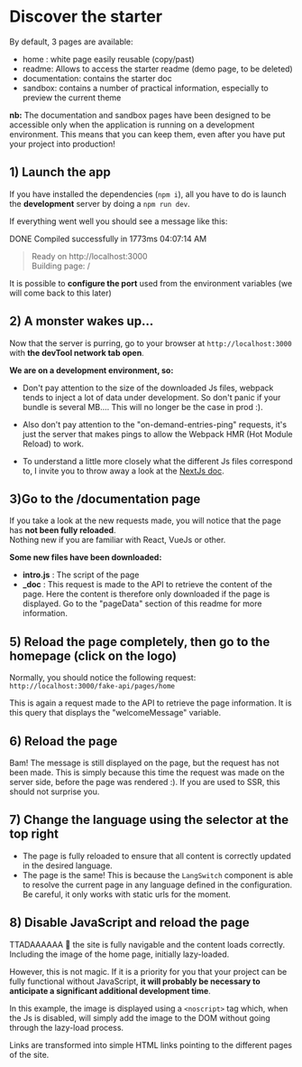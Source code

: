 # Discover the starter
  
By default, 3 pages are available:  
- home : white page easily reusable (copy/past) 
- readme: Allows to access the starter readme (demo page, to be deleted)
- documentation: contains the starter doc
- sandbox: contains a number of practical information, especially to preview the current theme

**nb:** The documentation and sandbox pages have been designed to be accessible only when the application is running on a development environment. This means that you can keep them, even after you have put your project into production!
  
  
## 1) Launch the app
  
If you have installed the dependencies (`npm i`), all you have to do is launch the **development** server by doing a `npm run dev`.  
  
If everything went well you should see a message like this:  
  
 DONE Compiled successfully in 1773ms  04:07:14 AM  
 > Ready on http://localhost:3000  
 > Building page: /  
 
 
It is possible to **configure the port** used from the environment variables (we will come back to this later)
  
## 2) A monster wakes up...  
  
Now that the server is purring, go to your browser at `http://localhost:3000` with **the devTool network tab open**.  
  
**We are on a development environment, so:**  
  
- Don't pay attention to the size of the downloaded Js files, webpack tends to inject a lot of data under development. So don't panic if your bundle is several MB.... This will no longer be the case in prod :).  
  
- Also don't pay attention to the "on-demand-entries-ping" requests, it's just the server that makes pings to allow the Webpack HMR (Hot Module Reload) to work.  
  
- To understand a little more closely what the different Js files correspond to, I invite you to throw away a look at the [NextJs doc](https://nextjs.org/docs/).  
  
## 3)Go to the /documentation page
  
If you take a look at the new requests made, you will notice that the page has **not been fully reloaded**.   
Nothing new if you are familiar with React, VueJs or other.  
  
**Some new files have been downloaded:**  
  
- **intro.js** : The script of the page  
- **_doc** : This request is made to the API to retrieve the content of the page. Here the content is therefore only downloaded if the page is displayed. Go to the "pageData" section of this readme for more information. 
  
## 5) Reload the page completely, then go to the homepage (click on the logo)  
  
Normally, you should notice the following request: `http://localhost:3000/fake-api/pages/home`  
  
This is again a request made to the API to retrieve the page information. It is this query that displays the "welcomeMessage" variable.  
  
## 6) Reload the page  
  
Bam! The message is still displayed on the page, but the request has not been made. This is simply because this time the request was made on the server side, before the page was rendered :).  If you are used to SSR, this should not surprise you.
  
## 7) Change the language using the selector at the top right  
  
- The page is fully reloaded to ensure that all content is correctly updated in the desired language.   
- The page is the same! This is because the `LangSwitch` component is able to resolve the current page in any language defined in the configuration. Be careful, it only works with static urls for the moment.
  
## 8) Disable JavaScript and reload the page  
  
TTADAAAAAA 🎉 the site is fully navigable and the content loads correctly. Including the image of the home page, initially lazy-loaded.  
   
However, this is not magic. If it is a priority for you that your project can be fully functional without JavaScript, **it will probably be necessary to anticipate a significant additional development time**.   

In this example, the image is displayed using a `<noscript>` tag which, when the Js is disabled, will simply add the image to the DOM without going through the lazy-load process.  

Links are transformed into simple HTML links pointing to the different pages of the site.  